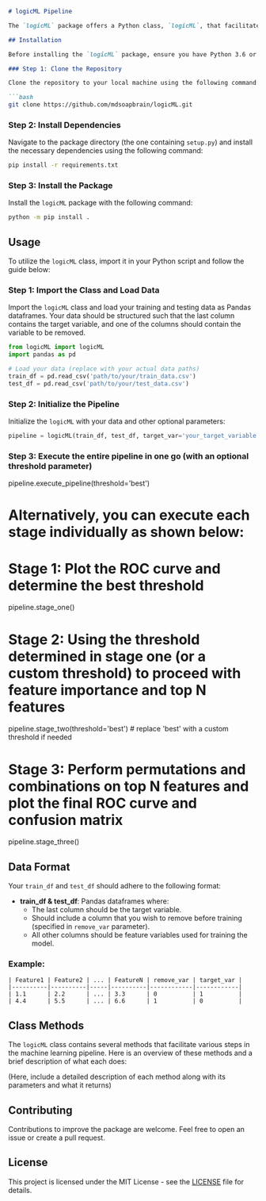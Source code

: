 ```markdown
# logicML Pipeline

The `logicML` package offers a Python class, `logicML`, that facilitates streamlined machine learning model training and evaluation utilizing the H2O AutoML library. The package encompasses a rich set of methods for data preparation, training, evaluating, and visualizing the performance of the models using various charts and metrics.

## Installation

Before installing the `logicML` package, ensure you have Python 3.6 or later installed on your system. After confirming your Python installation, follow the steps below to install the `logicML` package:

### Step 1: Clone the Repository

Clone the repository to your local machine using the following command:

```bash
git clone https://github.com/mdsoapbrain/logicML.git
```

### Step 2: Install Dependencies

Navigate to the package directory (the one containing `setup.py`) and install the necessary dependencies using the following command:

```bash
pip install -r requirements.txt
```

### Step 3: Install the Package

Install the `logicML` package with the following command:

```bash
python -m pip install .
```

## Usage

To utilize the `logicML` class, import it in your Python script and follow the guide below:

### Step 1: Import the Class and Load Data

Import the `logicML` class and load your training and testing data as Pandas dataframes. Your data should be structured such that the last column contains the target variable, and one of the columns should contain the variable to be removed.

```python
from logicML import logicML
import pandas as pd

# Load your data (replace with your actual data paths)
train_df = pd.read_csv('path/to/your/train_data.csv')
test_df = pd.read_csv('path/to/your/test_data.csv')
```

### Step 2: Initialize the Pipeline

Initialize the `logicML` with your data and other optional parameters:

```python
pipeline = logicML(train_df, test_df, target_var='your_target_variable', remove_var='variable_to_remove')
```


### Step 3: Execute the entire pipeline in one go (with an optional threshold parameter)
pipeline.execute_pipeline(threshold='best')

# Alternatively, you can execute each stage individually as shown below:

# Stage 1: Plot the ROC curve and determine the best threshold
pipeline.stage_one()

# Stage 2: Using the threshold determined in stage one (or a custom threshold) to proceed with feature importance and top N features
pipeline.stage_two(threshold='best') # replace 'best' with a custom threshold if needed

# Stage 3: Perform permutations and combinations on top N features and plot the final ROC curve and confusion matrix
pipeline.stage_three()


## Data Format

Your `train_df` and `test_df` should adhere to the following format:

- **train_df & test_df**: Pandas dataframes where:
  - The last column should be the target variable.
  - Should include a column that you wish to remove before training (specified in `remove_var` parameter).
  - All other columns should be feature variables used for training the model.

### Example:

```plaintext
| Feature1 | Feature2 | ... | FeatureN | remove_var | target_var |
|----------|----------|-----|----------|------------|------------|
| 1.1      | 2.2      | ... | 3.3      | 0          | 1          |
| 4.4      | 5.5      | ... | 6.6      | 1          | 0          |
```

## Class Methods

The `logicML` class contains several methods that facilitate various steps in the machine learning pipeline. Here is an overview of these methods and a brief description of what each does:

(Here, include a detailed description of each method along with its parameters and what it returns)

## Contributing

Contributions to improve the package are welcome. Feel free to open an issue or create a pull request.

## License

This project is licensed under the MIT License - see the [LICENSE](LICENSE) file for details.
```
